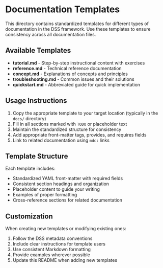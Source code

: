 # Documentation Templates

This directory contains standardized templates for different types of documentation in the DSS framework. Use these templates to ensure consistency across all documentation files.

## Available Templates

- **tutorial.md** - Step-by-step instructional content with exercises
- **reference.md** - Technical reference documentation
- **concept.md** - Explanations of concepts and principles
- **troubleshooting.md** - Common issues and their solutions
- **quickstart.md** - Abbreviated guide for quick implementation

## Usage Instructions

1. Copy the appropriate template to your target location (typically in the `docs/` directory)
2. Fill in all sections marked with `TODO` or placeholder text
3. Maintain the standardized structure for consistency
4. Add appropriate front-matter tags, provides, and requires fields
5. Link to related documentation using `mdc:` links

## Template Structure

Each template includes:

- Standardized YAML front-matter with required fields
- Consistent section headings and organization
- Placeholder content to guide your writing
- Examples of proper formatting
- Cross-reference sections for related documentation

## Customization

When creating new templates or modifying existing ones:

1. Follow the DSS metadata conventions
2. Include clear instructions for template users
3. Use consistent Markdown formatting
4. Provide examples wherever possible
5. Update this README when adding new templates
